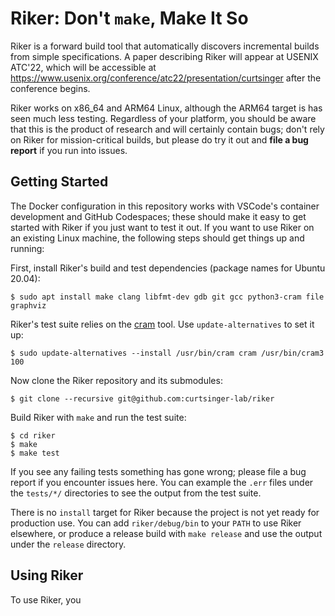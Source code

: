 # Riker: Don't `make`, Make It So
Riker is a forward build tool that automatically discovers incremental builds from simple specifications.
A paper describing Riker will appear at USENIX ATC'22, which will be accessible at <https://www.usenix.org/conference/atc22/presentation/curtsinger> after the conference begins.

Riker works on x86_64 and ARM64 Linux, although the ARM64 target is has seen much less testing.
Regardless of your platform, you should be aware that this is the product of research and will certainly contain bugs;
don't rely on Riker for mission-critical builds, but please do try it out and **file a bug report** if you run into issues.

## Getting Started
The Docker configuration in this repository works with VSCode's container development and GitHub Codespaces;
these should make it easy to get started with Riker if you just want to test it out.
If you want to use Riker on an existing Linux machine, the following steps should get things up and running:

First, install Riker's build and test dependencies (package names for Ubuntu 20.04):
```
$ sudo apt install make clang libfmt-dev gdb git gcc python3-cram file graphviz
```

Riker's test suite relies on the [cram](https://bitheap.org/cram/) tool.
Use `update-alternatives` to set it up:

```
$ sudo update-alternatives --install /usr/bin/cram cram /usr/bin/cram3 100
```

Now clone the Riker repository and its submodules:
```
$ git clone --recursive git@github.com:curtsinger-lab/riker
```

Build Riker with `make` and run the test suite:
```
$ cd riker
$ make
$ make test
```

If you see any failing tests something has gone wrong;
please file a bug report if you encounter issues here.
You can example the `.err` files under the `tests/*/` directories to see the output from the test suite.

There is no `install` target for Riker because the project is not yet ready for production use.
You can add `riker/debug/bin` to your `PATH` to use Riker elsewhere, or produce a release build with `make release` and use the output under the `release` directory.

## Using Riker
To use Riker, you
